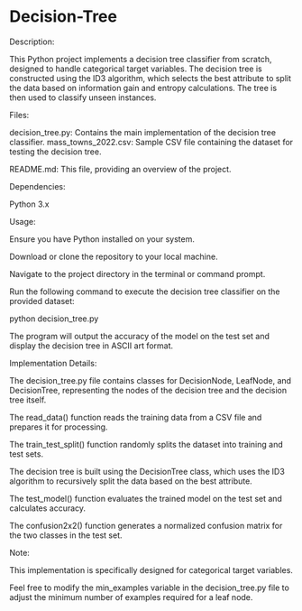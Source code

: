 # Decision-Tree


Description:

This Python project implements a decision tree classifier from scratch, designed to handle categorical target variables. The decision tree is constructed using the ID3 algorithm, which 
selects the best attribute to split the data based on information gain and entropy calculations. The tree is then used to classify unseen instances.



Files:

decision_tree.py: Contains the main implementation of the decision tree classifier.
mass_towns_2022.csv: Sample CSV file containing the dataset for testing the decision tree.

README.md: This file, providing an overview of the project.


Dependencies:

Python 3.x


Usage:

Ensure you have Python installed on your system.

Download or clone the repository to your local machine.

Navigate to the project directory in the terminal or command prompt.

Run the following command to execute the decision tree classifier on the provided dataset:

python decision_tree.py

The program will output the accuracy of the model on the test set and display the decision tree in ASCII art format.


Implementation Details:

The decision_tree.py file contains classes for DecisionNode, LeafNode, and DecisionTree, representing the nodes of the decision tree and the decision tree itself.

The read_data() function reads the training data from a CSV file and prepares it for processing.

The train_test_split() function randomly splits the dataset into training and test sets.

The decision tree is built using the DecisionTree class, which uses the ID3 algorithm to recursively split the data based on the best attribute.

The test_model() function evaluates the trained model on the test set and calculates accuracy.

The confusion2x2() function generates a normalized confusion matrix for the two classes in the test set.



Note:

This implementation is specifically designed for categorical target variables.

Feel free to modify the min_examples variable in the decision_tree.py file to adjust the minimum number of examples required for a leaf node.

